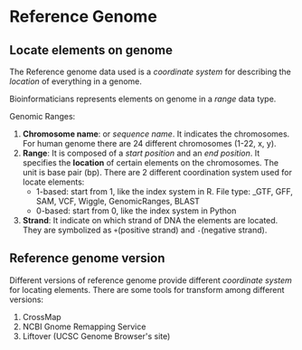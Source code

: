 # Reference Genome

## Locate elements on genome

The Reference genome data used is a _coordinate system_ for describing the _location_ of everything in a genome.

Bioinformaticians represents elements on genome in a _range_ data type.

Genomic Ranges:

1. **Chromosome name**: or _sequence name_. It indicates the chromosomes. For human genome there are 24 different chromosomes (1-22, x, y).
2. **Range**: It is composed of a _start position_ and an _end position_. It specifies the **location** of certain elements on the chromosomes. The unit is base pair (bp). There are 2 different coordination system used for locate elements:
    * 1-based: start from 1, like the index system in R. File type: _GTF, GFF, SAM, VCF, Wiggle, GenomicRanges, BLAST
    * 0-based: start from 0, like the index system in Python
3. **Strand**: It indicate on which strand of DNA the elements are located. They are symbolized as `+`(positive strand) and `-`(negative strand).

## Reference genome version

Different versions of reference genome provide different _coordinate system_ for locating elements. There are some tools for transform among different versions:

1. CrossMap
2. NCBI Gnome Remapping Service
3. Liftover (UCSC Genome Browser's site)

